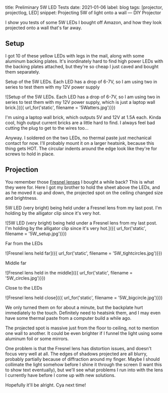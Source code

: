 title: Preliminary 5W LED Tests
date: 2021-01-06
label: blog
tags: [projector, projectlog, LED]
snippet: Projecting 5W of light onto a wall — DIY Projector

I show you tests of some 5W LEDs I bought off Amazon, and how they look projected onto a wall that's far away.

## Setup
I got 10 of these yellow LEDs with legs in the mail, along with some aluminum backing plates. It's inordinately hard to find high power LEDs with the backing plates attached, but they're so cheap I just caved and bought them separately. 

<p class="caption">Setup of the 5W LEDs. Each LED has a drop of 6-7V, so I am using two in series to test them with my 12V power supply</p>
![Setup of the 5W LEDs. Each LED has a drop of 6-7V, so I am using two in series to test them with my 12V power supply, which is just a laptop wall brick.]({{ url_for('static', filename = '5Watters.jpg')}})

I'm using a laptop wall brick, which outputs 5V and 12V at 1.5A each. Kinda cool, high output current bricks are a little hard to find. I always feel bad cutting the plug to get to the wires too... 

Anyway. I soldered on the two LEDs, no thermal paste just mechanical contact for now. I'll probably mount it on a larger heatsink, because this thing gets HOT. The circular indents around the edge look like they're for screws to hold in place. 


## Projection
You remember those [Fresnel lenses](../fresnellens) I bought a while back? This is what they were for. Here I got my brother to hold the sheet above the LEDs, and as he moved it up and down, the projected spot on the ceiling changed size and brightness. 

<p class="caption">5W LED (very bright) being held under a Fresnel lens from my last post. I'm holding by the alligator clip since it's very hot.</p>
![5W LED (very bright) being held under a Fresnel lens from my last post. I'm holding by the alligator clip since it's very hot.]({{ url_for('static', filename = '5W_setup.jpg')}})

<p class="caption">Far from the LEDs</p>
![Fresnel lens held far]({{ url_for('static', filename = '5W_tightcircles.jpg')}})

<p class="caption">Middle far</p>
![Fresnel lens held in the middle]({{ url_for('static', filename = '5W_circles.jpg')}})

<p class="caption">Close to the LEDs</p>
![Fresnel lens held close]({{ url_for('static', filename = '5W_bigcircle.jpg')}})

We only turned them on for about a minute, but the backplate hurt immediately to the touch. Definitely need to heatsink them, and I may even have some thermal paste from a computer build a while ago.

The projected spot is massive just from the floor to ceiling, not to mention one wall to another. It could be even brighter if I funnel the light using some aluminum foil or some mirrors. 

One problem is that the Fresnel lens has distortion issues, and doesn't focus very well at all. The edges of shadows projected are all blurry, probably partially because of diffraction around my finger. Maybe I should collimate the light somehow before I shine it through the screen (I want this to show text eventually), but we'll see what problems I run into with the lens I currently have before I come up with new solutions.

Hopefully it'll be alright. Cya next time!